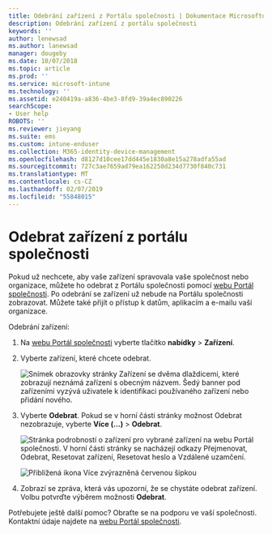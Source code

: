 ```yaml
---
title: Odebrání zařízení z Portálu společnosti | Dokumentace Microsoftu
description: Odebrání zařízení z portálu společnosti
keywords: ''
author: lenewsad
ms.author: lanewsad
manager: dougeby
ms.date: 10/07/2018
ms.topic: article
ms.prod: ''
ms.service: microsoft-intune
ms.technology: ''
ms.assetid: e240419a-a836-4be3-8fd9-39a4ec890226
searchScope:
- User help
ROBOTS: ''
ms.reviewer: jieyang
ms.suite: ems
ms.custom: intune-enduser
ms.collection: M365-identity-device-management
ms.openlocfilehash: d8127d10cee17dd445e1830a8e15a278adfa55ad
ms.sourcegitcommit: 727c3ae7659ad79ea162250d234d7730f840c731
ms.translationtype: MT
ms.contentlocale: cs-CZ
ms.lasthandoff: 02/07/2019
ms.locfileid: "55848015"
---
```

# <a name="remove-your-device-from-the-company-portal"></a>Odebrat zařízení z portálu společnosti

Pokud už nechcete, aby vaše zařízení spravovala vaše společnost nebo organizace, můžete ho odebrat z Portálu společnosti pomocí [webu Portál společnosti](https://go.microsoft.com/fwlink/?linkid=2010980). Po odebrání se zařízení už nebude na Portálu společnosti zobrazovat. Můžete také přijít o přístup k datům, aplikacím a e-mailu vaší organizace.

Odebrání zařízení:

1. Na [webu Portál společnosti](https://portal.manage.microsoft.com) vyberte tlačítko __nabídky__ > __Zařízení__.  

2. Vyberte zařízení, které chcete odebrat.  

    ![Snímek obrazovky stránky Zařízení se dvěma dlaždicemi, které zobrazují neznámá zařízení s obecným názvem. Šedý banner pod zařízeními vyzývá uživatele k identifikaci používaného zařízení nebo přidání nového.](./media/rename-reset-device-step2-1808.png) 

3. Vyberte **Odebrat**. Pokud se v horní části stránky možnost Odebrat nezobrazuje, vyberte **Více (…)** > **Odebrat**.  

   ![Stránka podrobností o zařízení pro vybrané zařízení na webu Portál společnosti. V horní části stránky se nacházejí odkazy Přejmenovat, Odebrat, Resetovat zařízení, Resetovat heslo a Vzdálené uzamčení. ](./media/rename-reset-device-1808.png)  
  

    ![Přiblížená ikona Více zvýrazněná červenou šipkou](./media/rename-reset-device-step3-more-1808.png)   

4. Zobrazí se zpráva, která vás upozorní, že se chystáte odebrat zařízení. Volbu potvrďte výběrem možnosti **Odebrat**.  

Potřebujete ještě další pomoc? Obraťte se na podporu ve vaší společnosti. Kontaktní údaje najdete na [webu Portál společnosti](https://go.microsoft.com/fwlink/?linkid=2010980).
